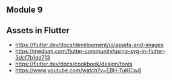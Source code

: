 ## Module 9

## Assets in Flutter
 - https://flutter.dev/docs/development/ui/assets-and-images
 - https://medium.com/flutter-community/using-svg-in-flutter-3dcf7b1dd713
 - https://flutter.dev/docs/cookbook/design/fonts
 - https://www.youtube.com/watch?v=EBH-TuKClw8
